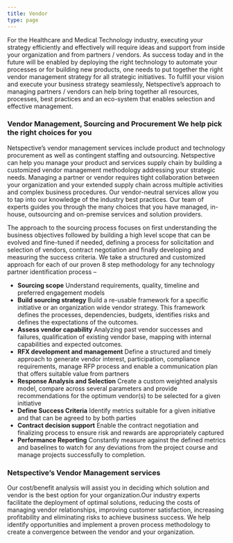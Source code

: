 ```yaml
---
title: Vendor
type: page
---
```


For the Healthcare and Medical Technology industry, executing your strategy efficiently and effectively will require ideas and support from inside your organization and from partners / vendors. As success today and in the future will be enabled by deploying the right technology to automate your processes or for building new products, one needs to put together the right vendor management strategy for all strategic initiatives. To fulfill your vision and execute your business strategy seamlessly, Netspective’s approach to managing partners / vendors can help bring together all resources, processes, best practices and an eco-system that enables selection and effective management.

### Vendor Management, Sourcing and Procurement We help pick the right choices for you

Netspective’s vendor management services include product and technology procurement as well as contingent staffing and outsourcing. Netspective can help you manage your product and services supply chain by building a customized vendor management methodology addressing your strategic needs. Managing a partner or vendor requires tight collaboration between your organization and your extended supply chain across multiple activities and complex business procedures. Our vendor-neutral services allow you to tap into our knowledge of the industry best practices. Our team of experts guides you through the many choices that you have managed, in-house, outsourcing and on-premise services and solution providers.

The approach to the sourcing process focuses on first understanding the business objectives followed by building a high level scope that can be evolved and fine-tuned if needed, defining a process for solicitation and selection of vendors, contract negotiation and finally developing and measuring the success criteria. We take a structured and customized approach for each of our proven 8 step methodology for any technology partner identification process –

* **Sourcing scope** Understand requirements, quality, timeline and preferred engagement models
* **Build sourcing strategy** Build a re-usable framework for a specific initiative or an organization wide vendor strategy. This framework defines the processes, dependencies, budgets, identifies risks and defines the expectations of the outcomes.
* **Assess vendor capability** Analyzing past vendor successes and failures, qualification of existing vendor base, mapping with internal capabilities and expected outcomes.
* **RFX development and management** Define a structured and timely approach to generate vendor interest, participation, compliance requirements, manage RFP process and enable a communication plan that offers suitable value from partners
* **Response Analysis and Selection** Create a custom weighted analysis model, compare across several parameters and provide recommendations for the optimum vendor(s) to be selected for a given initiative
* **Define Success Criteria** Identify metrics suitable for a given initiative and that can be agreed to by both parties
* **Contract decision support** Enable the contract negotiation and finalizing process to ensure risk and rewards are appropriately captured
* **Performance Reporting** Constantly measure against the defined metrics and baselines to watch for any deviations from the project course and manage projects successfully to completion.

### Netspective’s Vendor Management services

Our cost/benefit analysis will assist you in deciding which solution and vendor is the best option for your organization.Our industry experts facilitate the deployment of optimal solutions, reducing the costs of managing vendor relationships, improving customer satisfaction, increasing profitability and eliminating risks to achieve business success. We help identify opportunities and implement a proven process methodology to create a convergence between the vendor and your organization.